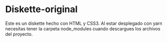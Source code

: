 # Diskette-original
Este es un diskette hecho con HTML y CSS3. Al estar desplegado con yarn necesitas tener la carpeta node_modules cuando descargues los archivos del proyecto.

